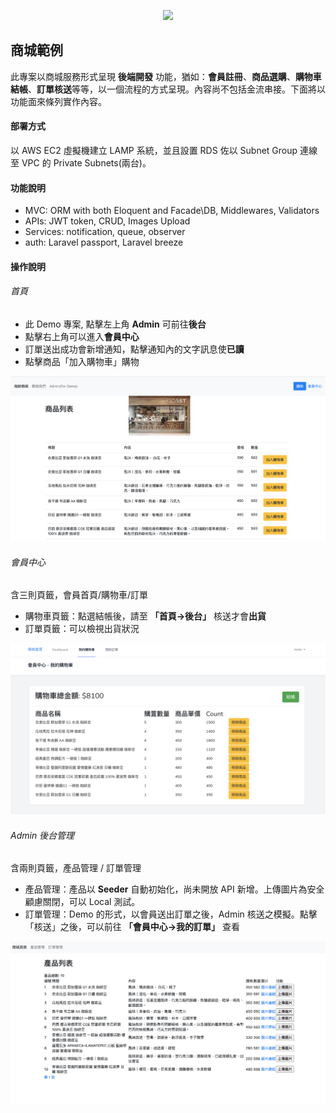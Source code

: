 <p align="center"><a href="https://laravel.com" target="_blank"><img src="https://raw.githubusercontent.com/laravel/art/master/logo-lockup/5%20SVG/2%20CMYK/1%20Full%20Color/laravel-logolockup-cmyk-red.svg" width="400"></a></p>

## 商城範例

此專案以商城服務形式呈現 **後端開發** 功能，猶如：**會員註冊**、**商品選購**、**購物車結帳**、**訂單核送**等等，以一個流程的方式呈現。內容尚不包括金流串接。下面將以功能面來條列實作內容。


#### 部署方式

以 AWS EC2 虛擬機建立 LAMP 系統，並且設置 RDS 佐以 Subnet Group 連線至 VPC 的 Private Subnets(兩台)。

#### 功能說明 

- MVC: ORM with both Eloquent and Facade\DB, Middlewares, Validators
- APIs: JWT token, CRUD, Images Upload
- Services: notification, queue, observer
- auth: Laravel passport, Laravel breeze

#### 操作說明

###### 首頁

- 此 Demo 專案, 點擊左上角 **Admin** 可前往**後台**
- 點擊右上角可以進入**會員中心**
- 訂單送出成功會新增通知，點擊通知內的文字訊息使**已讀**
- 點擊商品「加入購物車」購物

![Alt text](/public/images/image.png)

###### 會員中心

含三則頁籤，會員首頁/購物車/訂單
- 購物車頁籤：點選結帳後，請至 **「首頁->後台」** 核送才會**出貨**
- 訂單頁籤：可以檢視出貨狀況

![Alt text](/public/images/image-1.png)

###### Admin 後台管理

含兩則頁籤，產品管理 / 訂單管理
- 產品管理：產品以 **Seeder** 自動初始化，尚未開放 API 新增。上傳圖片為安全顧慮關閉，可以 Local 測試。
- 訂單管理：Demo 的形式，以會員送出訂單之後，Admin 核送之模擬。點擊「核送」之後，可以前往 **「會員中心->我的訂單」** 查看

![Alt text](/public/images/image-2.png)

